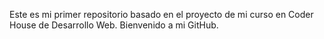 Este es mi primer repositorio basado en el proyecto de mi curso en Coder House de Desarrollo Web. Bienvenido a mi GitHub. 
